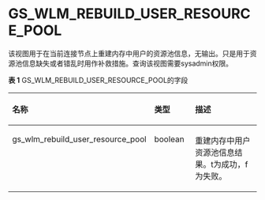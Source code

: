 # GS\_WLM\_REBUILD\_USER\_RESOURCE\_POOL<a name="ZH-CN_TOPIC_0289900396"></a>

该视图用于在当前连接节点上重建内存中用户的资源池信息，无输出。只是用于资源池信息缺失或者错乱时用作补救措施。查询该视图需要sysadmin权限。

**表 1**  GS\_WLM\_REBUILD\_USER\_RESOURCE\_POOL的字段

<a name="table47371447153619"></a>
<table><thead align="left"><tr id="row2737647133614"><th class="cellrowborder" valign="top" width="21.782178217821784%" id="mcps1.2.4.1.1"><p id="p1973714474361"><a name="p1973714474361"></a><a name="p1973714474361"></a>名称</p>
</th>
<th class="cellrowborder" valign="top" width="18.81188118811881%" id="mcps1.2.4.1.2"><p id="p173713475362"><a name="p173713475362"></a><a name="p173713475362"></a>类型</p>
</th>
<th class="cellrowborder" valign="top" width="59.4059405940594%" id="mcps1.2.4.1.3"><p id="p1773813479363"><a name="p1773813479363"></a><a name="p1773813479363"></a>描述</p>
</th>
</tr>
</thead>
<tbody><tr id="row197383475366"><td class="cellrowborder" valign="top" width="21.782178217821784%" headers="mcps1.2.4.1.1 "><p id="p9738134753613"><a name="p9738134753613"></a><a name="p9738134753613"></a>gs_wlm_rebuild_user_resource_pool</p>
</td>
<td class="cellrowborder" valign="top" width="18.81188118811881%" headers="mcps1.2.4.1.2 "><p id="p8739347103614"><a name="p8739347103614"></a><a name="p8739347103614"></a>boolean</p>
</td>
<td class="cellrowborder" valign="top" width="59.4059405940594%" headers="mcps1.2.4.1.3 "><p id="p3701161219391"><a name="p3701161219391"></a><a name="p3701161219391"></a>重建内存中用户资源池信息结果。t为成功，f为失败。</p>
</td>
</tr>
</tbody>
</table>


